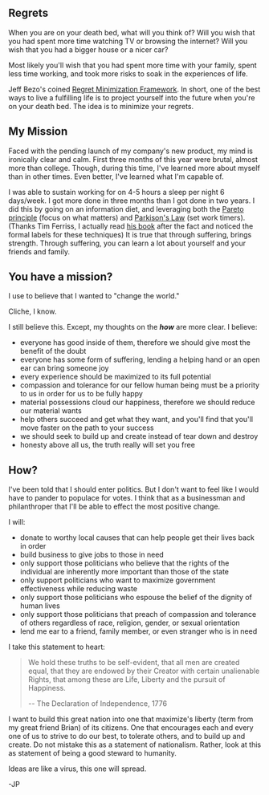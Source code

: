 <!--
PUBLISHED: 2012-04-20
AUTHOR: JP (jprichardson@gmail.com)
TAGS: death, mission, regrets
-->


Regrets
-------

When you are on your death bed, what will you think of? Will you wish that you had spent more time watching TV or browsing the internet? Will you wish that you had a bigger house or a nicer car? 

Most likely you'll wish that you had spent more time with your family, spent less time working, and took more risks to soak in the experiences of life.

Jeff Bezo's coined [Regret Minimization Framework][rmf]. In short, one of the best ways to live a fulfilling life is to project yourself into the future when you're on your death bed. The idea is to minimize your regrets.



My Mission
----------

Faced with the pending launch of my company's new product, my mind is ironically clear and calm. First three months of this year were brutal, almost more than college. Though, during this time, I've learned more about myself than in other times. Even better, I've learned what I'm capable of. 

I was able to sustain working for on 4-5 hours a sleep per night 6 days/week. I got more done in three months than I got done in two years. I did this by going on an information diet, and leveraging both the [Pareto principle][pp] (focus on what matters) and [Parkison's Law][pl] (set work timers). (Thanks Tim Ferriss, I actually read [his book][4] after the fact and noticed the formal labels for these techniques) It is true that through suffering, brings strength. Through suffering, you can learn a lot about yourself and your friends and family.


You have a mission?
-------------------

I use to believe that I wanted to "change the world." 

Cliche, I know.

I still believe this. Except, my thoughts on the **_how_** are more clear. I believe:

* everyone has good inside of them, therefore we should give most the benefit of the doubt
* everyone has some form of suffering, lending a helping hand or an open ear can bring someone joy
* every experience should be maximized to its full potential
* compassion and tolerance for our fellow human being must be a priority to us in order for us to be fully happy
* material possessions cloud our happiness, therefore we should reduce our material wants
* help others succeed and get what they want, and you'll find that you'll move faster on the path to your success
* we should seek to build up and create instead of tear down and destroy
* honesty above all us, the truth really will set you free


How?
----

I've been told that I should enter politics. But I don't want to feel like I would have to pander to populace for votes. I think that as a businessman and philanthroper that I'll be able to effect the most positive change.

I will:

* donate to worthy local causes that can help people get their lives back in order
* build business to give jobs to those in need
* only support those politicians who believe that the rights of the individual are inherently more important than those of the state
* only support politicians who want to maximize government effectiveness while reducing waste
* only support those politicians who espouse the belief of the dignity of human lives
* only support those politicians that preach of compassion and tolerance of others regardless of race, religion, gender, or sexual orientation
* lend me ear to a friend, family member, or even stranger who is in need


I take this statement to heart:

> We hold these truths to be self-evident, that all men are created equal, that they are endowed by their Creator with certain unalienable Rights, that among these are Life, Liberty and the pursuit of Happiness.
> 
> -- The Declaration of Independence, 1776

I want to build this great nation into one that maximize's liberty (term from my great friend Brian) of its citizens. One that encourages each and every one of us to strive to do our best, to tolerate others, and to build up and create. Do not mistake this as a statement of nationalism. Rather, look at this as statement of being a good steward to humanity.

Ideas are like a virus, this one will spread.

-JP



[rmf]: http://techneur.com/post/2315611963/regret-minimization-framework
[pl]: http://en.wikipedia.org/wiki/Parkinson's_law
[pp]: http://en.wikipedia.org/wiki/Pareto_principle
[4]: http://www.fourhourworkweek.com/
